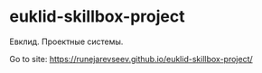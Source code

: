 # euklid-skillbox-project
Евклид. Проектные системы.

Go to site: https://runejarevseev.github.io/euklid-skillbox-project/
